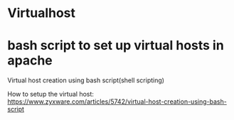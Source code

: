 # Virtualhost
bash script to set up virtual hosts in apache
=============================================

Virtual host creation using bash script(shell scripting)

How to setup the virtual host: https://www.zyxware.com/articles/5742/virtual-host-creation-using-bash-script
